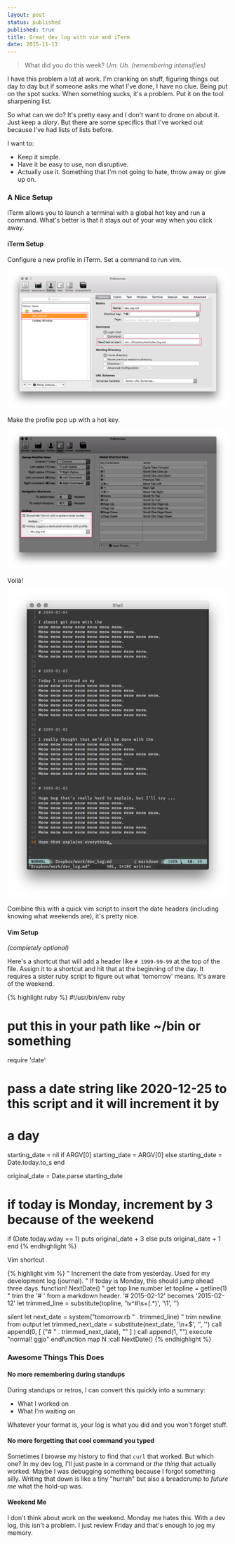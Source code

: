 ```yaml
---
layout: post
status: published
published: true
title: Great dev log with vim and iTerm
date: 2015-11-13
---
```


> What did you do this week?
> _Um. Uh. (remembering intensifies)_


I have this problem a lot at work.  I'm cranking on stuff, figuring things out
day to day but if someone asks me what I've done, I have no clue.  Being put
on the spot sucks.  When something sucks, it's a problem.  Put it on the
tool sharpening list.

So what can we do?  It's pretty easy and I don't want to drone on about it.
Just keep a *diary*.  But there are some specifics that I've worked out because
I've had lists of lists before.

I want to:

* Keep it simple.
* Have it be easy to use, non disruptive.
* Actually use it.  Something that I'm not going to hate, throw away or give up on.

### A Nice Setup

iTerm allows you to launch a terminal with a global hot key and run a command.
What's better is that it stays out of your way when you click away.


#### iTerm Setup
Configure a new profile in iTerm.  Set a command to run vim.

![iterm_profile_creation](/uploads/2015/dev_log_iterm_1.png)

Make the profile pop up with a hot key.

![iterm_hotkey](/uploads/2015/dev_log_iterm_2.png)

Voilà!

![iterm_hotkey](/uploads/2015/dev_log_log.png)

Combine this with a quick vim script to insert the date headers (including knowing what weekends are),
it's pretty nice.

#### Vim Setup

_(completely optional)_

Here's a shortcut that will add a header like `# 1999-99-99` at the top of the file.
Assign it to a shortcut and hit that at the beginning of the day.  It requires a sister
ruby script to figure out what 'tomorrow' means.  It's aware of the weekend.

{% highlight ruby %}
#!/usr/bin/env ruby
# put this in your path like ~/bin or something

require 'date'

# pass a date string like 2020-12-25 to this script and it will increment it by
# a day
starting_date = nil
if ARGV[0]
  starting_date = ARGV[0]
else
  starting_date = Date.today.to_s
end

original_date = Date.parse starting_date

# if today is Monday, increment by 3 because of the weekend
if (Date.today.wday == 1)
  puts original_date + 3
else
  puts original_date + 1
end
{% endhighlight %}

Vim shortcut

{% highlight vim %}
" Increment the date from yesterday.  Used for my development log (journal).
" If today is Monday, this should jump ahead three days.
function! NextDate()
  " get top line number
  let topline = getline(1)
  " trim the '# ' from a markdown header.  '# 2015-02-12' becomes '2015-02-12'
  let trimmed_line = substitute(topline, '\v^\#\s+(.*)', '\1', '')

  silent let next_date = system("tomorrow.rb " . trimmed_line)
  " trim newline from output
  let trimmed_next_date = substitute(next_date, '\n\+$', '', '')
  call append(0, [ ("# " . trimmed_next_date), "" ] )
  call append(1, "")
  execute "normal! ggjo"
endfunction
map <leader>N  :call NextDate()<CR>
{% endhighlight %}


### Awesome Things This Does

#### No more remembering during standups

During standups or retros, I can convert this quickly into a summary:

* What I worked on
* What I'm waiting on

Whatever your format is, your log is what you did and you won't forget stuff.


#### No more forgetting that cool command you typed

Sometimes I browse my history to find that `curl` that worked.  But which one?
In my dev log, I'll just paste in a command or _the thing_ that actually worked.
Maybe I was debugging something because I forgot something silly.  Writing that
down is like a tiny "hurrah" but also a breadcrump to *future me* what the hold-up was.


#### Weekend Me

I don't think about work on the weekend.  Monday me hates this.  With a dev log, this
isn't a problem.  I just review Friday and that's enough to jog my memory.


